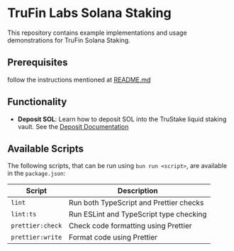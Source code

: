 # TruFin Labs Solana Staking

This repository contains example implementations and usage demonstrations for TruFin Solana Staking.

## Prerequisites

follow the instructions mentioned at [README.md](../../README.md)

## Functionality

- **Deposit SOL**: Learn how to deposit SOL into the TruStake liquid staking vault. See the
  [Deposit Documentation](./src/docs/deposit.md)

## Available Scripts

The following scripts, that can be run using `bun run <script>`, are available in the `package.json`:

| Script           | Description                             |
| ---------------- | --------------------------------------- |
| `lint`           | Run both TypeScript and Prettier checks |
| `lint:ts`        | Run ESLint and TypeScript type checking |
| `prettier:check` | Check code formatting using Prettier    |
| `prettier:write` | Format code using Prettier              |
